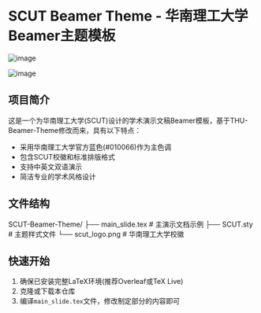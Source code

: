 # SCUT Beamer Theme - 华南理工大学Beamer主题模板

![image](https://github.com/user-attachments/assets/288ade5e-44ec-40c3-a21a-ec3c1a63172f)

![image](https://github.com/user-attachments/assets/a42a3d6e-2e4d-4392-9417-149c2c992ec4)

## 项目简介

这是一个为华南理工大学(SCUT)设计的学术演示文稿Beamer模板，基于THU-Beamer-Theme修改而来，具有以下特点：

- 采用华南理工大学官方蓝色(#010066)作为主色调
- 包含SCUT校徽和标准排版格式
- 支持中英文双语演示
- 简洁专业的学术风格设计

## 文件结构
SCUT-Beamer-Theme/
├── main_slide.tex # 主演示文档示例
├── SCUT.sty # 主题样式文件
└── scut_logo.png # 华南理工大学校徽

## 快速开始

1. 确保已安装完整LaTeX环境(推荐Overleaf或TeX Live)
2. 克隆或下载本仓库
3. 编译`main_slide.tex`文件，修改制定部分的内容即可
